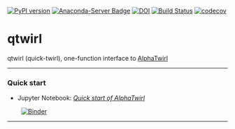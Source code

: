[![PyPI version](https://badge.fury.io/py/qtwirl.svg)](https://badge.fury.io/py/qtwirl) [![Anaconda-Server Badge](https://anaconda.org/conda-forge/qtwirl/badges/version.svg)](https://anaconda.org/conda-forge/qtwirl) [![DOI](https://zenodo.org/badge/DOI/10.5281/zenodo.1342743.svg)](https://doi.org/10.5281/zenodo.1342743) [![Build Status](https://travis-ci.org/alphatwirl/qtwirl.svg?branch=master)](https://travis-ci.org/alphatwirl/qtwirl) [![codecov](https://codecov.io/gh/alphatwirl/qtwirl/branch/master/graph/badge.svg)](https://codecov.io/gh/alphatwirl/qtwirl)

# qtwirl

qtwirl (quick-twirl), one-function interface to [AlphaTwirl](https://github.com/alphatwirl/alphatwirl)

***

### Quick start

- Jupyter Notebook: [*Quick start of AlphaTwirl*](https://github.com/alphatwirl/notebook-tutorial-2019-02)<br />

&nbsp;&nbsp;&nbsp;&nbsp;&nbsp;&nbsp;&nbsp;&nbsp;[![Binder](https://mybinder.org/badge_logo.svg)](https://mybinder.org/v2/gh/alphatwirl/notebook-tutorial-2019-02/master?filepath=tutorial_01.ipynb)

***
